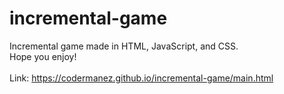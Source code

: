 # incremental-game
Incremental game made in HTML, JavaScript, and CSS.<br>
Hope you enjoy!<br><br>
Link: https://codermanez.github.io/incremental-game/main.html

